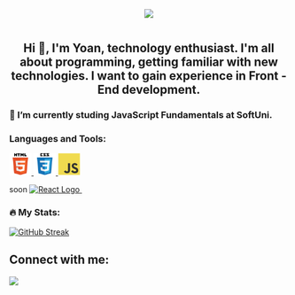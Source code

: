 <div id="header" align="center">
  <img src="https://media.giphy.com/media/YPJ5gi3MZzSjhtQTIk/giphy.gif" width="150"/>
</div>

<h1 align="center"></h1>
<h2 align="center">Hi 👋, I'm Yoan, technology enthusiast. I'm all about programming, getting familiar with new technologies. I want to gain experience in Front - End development.
 </h>




<h3  align="left">
  🌱 I’m currently studing JavaScript Fundamentals at SoftUni.
</h>


<h3 align="left">Languages and Tools:</h3>

<p align="left">  
<a href="https://www.w3.org/html/" target="_blank" rel="noreferrer"> 
<img src="https://raw.githubusercontent.com/devicons/devicon/master/icons/html5/html5-original-wordmark.svg" alt="html5" width="40" height="40"/> </a> 
<a href="https://www.w3schools.com/css/" target="_blank" rel="noreferrer"> 
<img src="https://raw.githubusercontent.com/devicons/devicon/master/icons/css3/css3-original-wordmark.svg" alt="css3" width="40" height="40"/> </a>
<a href="https://developer.mozilla.org/en-US/docs/Web/JavaScript" target="_blank" rel="noreferrer"> 
<img src="https://raw.githubusercontent.com/devicons/devicon/master/icons/javascript/javascript-original.svg" alt="javascript" width="40" height="40"/> </a> </p>
soon <a href="https://reactjs.org/" target="_blank" rel="noreferrer">
    <img src="https://upload.wikimedia.org/wikipedia/commons/a/a7/React-icon.svg" alt="React Logo" width="40" height="40" title="React JS"/>
  </a>&nbsp;

 <h3 align="left">🔥 My Stats:</h3>
 
[![GitHub Streak](https://github-readme-streak-stats.herokuapp.com/?user=angel0w&theme=tokyonight)](https://git.io/streak-stats)


## Connect with me:
<p align="left">
 <a href = "https://www.linkedin.com/in/yoan-angelov-047430226/"><img src="https://img.icons8.com/fluent/48/000000/linkedin.png"/></a>
 

